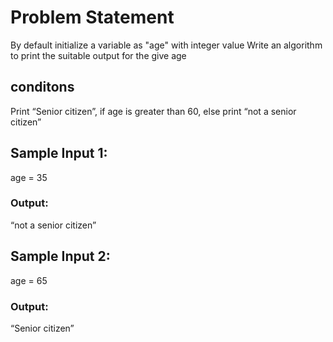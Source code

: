 # Problem Statement

By default initialize a variable as "age" with integer value
Write an algorithm to print the suitable output for the give age

## conditons

Print “Senior citizen”, if age is greater than 60, else print “not a senior citizen”


## Sample Input 1:
age = 35

### Output:
“not a senior citizen”


## Sample Input 2:
age = 65

### Output:
“Senior citizen”
